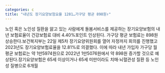 ```yaml
---
categories: c
title: "내년도 장기요양보험요율 1281…가구당 평균 898원↑"
---
```

노인 혹은 노인성 질환을 앓고 있는 사람에게 돌봄서비스를 제공하는 장기요양보험의 내년 보험료율이 건강보험료 대비 4.40%포인트 인상된다. 가구당 평균 보험료는 898원 상승한다.보건복지부는 22일 제5차 장기요양위원회를 열어 자정까지 회의를 진행했고 2023년도 장기요양보험료율을 12.81%로 의결했다. 이에 따라 내년 가입자 가구당 월 평균 보험료는 약 1만5974원으로 2022년 1만5076원에서 약 898원 증가할 것으로 예상된다.장기요양보험은 65세 이상이거나 65세 미만이라도 치매·뇌혈관성 질환 등 노인성 질병으로 6개월